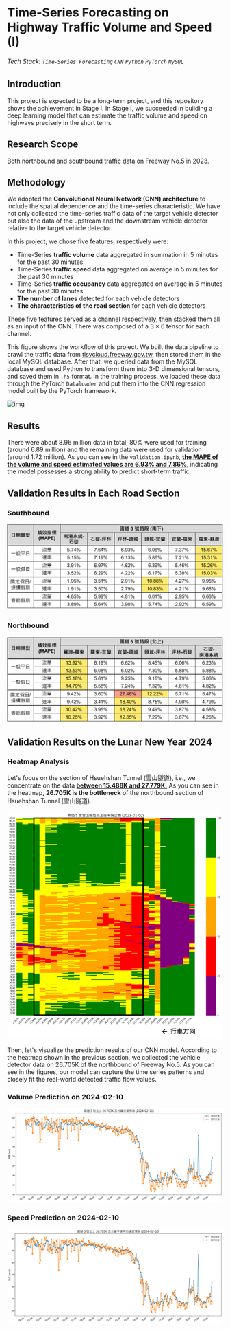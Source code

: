 # Time-Series Forecasting on Highway Traffic Volume and Speed (I)
###### Tech Stack: `Time-Series Forecasting` `CNN` `Python` `PyTorch` `MySQL`

## Introduction
This project is expected to be a long-term project, and this repository shows the achievement in Stage I. In Stage I, we succeeded in building a deep learning model that can estimate the traffic volume and speed on highways precisely in the short term.

## Research Scope
Both northbound and southbound traffic data on Freeway No.5 in 2023. 

## Methodology
We adopted the __Convolutional Neural Network (CNN) architecture__ to include the spatial dependence and the time-series characteristic. We have not only collected the time-series traffic data of the target vehicle detector but also the data of the upstream and the downstream vehicle detector relative to the target vehicle detector.

In this project, we chose five features, respectively were:
- Time-Series __traffic volume__ data aggregated in summation in 5 minutes for the past 30 minutes
- Time-Series __traffic speed__ data aggregated on average in 5 minutes for the past 30 minutes
- Time-Series __traffic occupancy__ data aggregated on average in 5 minutes for the past 30 minutes
- __The number of lanes__ detected for each vehicle detectors
- __The characteristics of the road section__ for each vehicle detectors

These five features served as a channel respectively, then stacked them all as an input of the CNN. There was composed of a $3 \times 6$ tensor for each channel.

This figure shows the workflow of this project. We built the data pipeline to crawl the traffic data from [tisvcloud.freeway.gov.tw](https://tisvcloud.freeway.gov.tw/), then stored them in the local MySQL database. After that, we queried data from the MySQL database and used Python to transform them into 3-D dimensional tensors, and saved them in `.h5` format. In the training process, we loaded these data through the PyTorch `Dataloader` and put them into the CNN regression model built by the PyTorch framework.

![img](assets/work-flow.png)

## Results
There were about 8.96 million data in total, 80% were used for training (around 6.89 million) and the remaining data were used for validation (around 1.72 million). As you can see in the `validation.ipynb`, <u>__the MAPE of the volume and speed estimated values are 6.93% and 7.86%__</u>, indicating the model possesses a strong ability to predict short-term traffic.


## Validation Results in Each Road Section
### Southbound
![img](assets/validation_southbound.png)

### Northbound
![img](assets/validation_northbound.png)


## Validation Results on the Lunar New Year 2024
### Heatmap Analysis
Let's focus on the section of Hsuehshan Tunnel (雪山隧道), i.e., we concentrate on the data <u>__between 15.488K and 27.779K.__</u> As you can see in the heatmap, __26.705K is the bottleneck__ of the northbound section of Hsuehshan Tunnel (雪山隧道).
<br><br>
![img](assets/heatmap.png)

Then, let's visualize the prediction results of our CNN model. According to the heatmap shown in the previous section, we collected the vehicle detector data on 26.705K of the northbound of Freeway No.5. As you can see in the figures, our model can capture the time series patterns and closely fit the real-world detected traffic flow values.

### Volume Prediction on 2024-02-10
![img](assets/volume_prediction_lunar_new_year_2024.png)

### Speed Prediction on 2024-02-10
![img](assets/speed_prediction_lunar_new_year_2024.png)

<!-- ## Expected Future Work
- In Stage II, we plan to develop a long-term traffic prediction model (expected to be able to predict at least for the next 4 hours), and it is expected to be able to be generalized to other highways.
- In Stage III, we plan to develop a front-end interface for users that can be visualized on a web page, aiming to provide road users with advanced information before departure. -->